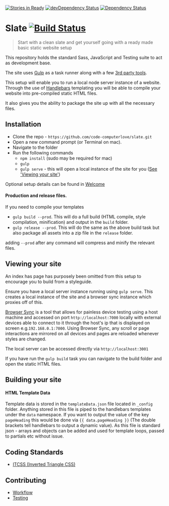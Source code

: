 [![Stories in Ready](https://badge.waffle.io/code-computerlove/slate.svg?label=ready&title=Ready)](http://waffle.io/code-computerlove/slate)
[![devDependency Status](https://david-dm.org/code-computerlove/slate/dev-status.svg)](https://david-dm.org/code-computerlove/slate#info=devDependencies)
[![Dependency Status](https://david-dm.org/code-computerlove/slate.svg)](https://david-dm.org/code-computerlove/slate)

# Slate [![Build Status](https://travis-ci.org/code-computerlove/slate.svg?branch=master)](https://travis-ci.org/code-computerlove/slate)

> Start with a clean slate and get yourself going with a ready made basic static website setup

This repository holds the standard Sass, JavaScript and Testing suite to act as development base.

The site uses [Gulp](http://gulpjs.com) as a task runner along with a few [3rd party tools](docs/3rd-party-plugins.md).

This setup will enable you to run a local node server instance of a website. Through the use of [Handlebars](http://handlebarsjs.com) templating you will be able to compile your website into pre-compiled static HTML files.

It also gives you the ability to package the site up with all the necessary files.

## Installation

* Clone the repo - `https://github.com/code-computerlove/slate.git`
* Open a new command prompt (or Terminal on mac).
* Navigate to the folder
* Run the following commands
    * `npm install` (sudo may be required for mac)
    * `gulp`
    * `gulp serve` - this will open a local instance of the site for you ([See 'Viewing your site'](#viewing-your-site))

Optional setup details can be found in [Welcome](docs/welcome.md)

#### Production and release files.

If you need to compile your templates

* `gulp build --prod`. This will do a full build (HTML compile, style compilation, minification) and output in the `build` folder.
* `gulp release --prod`. This will do the same as the above build task but also package all assets into a zip file in the `release` folder.

adding `--prod` after any command will compress and minify the relevant files.

## Viewing your site

An index has page has purposely been omitted from this setup to encourage you to build from a styleguide.

Ensure you have a local server instance running using `gulp serve`. This creates a local instance of the site and a browser sync instance which proxies off of this.

[Browser Sync](http://www.browsersync.io/) is a tool that allows for painless device testing using a host machine and accessed on port `http://localhost:7000` locally with external devices able to connect to it through the host's ip that is displayed on screen e.g.`192.168.0.1:7000`. Using Browser Sync, any scroll or page interactions are mirrored on all devices and pages are reloaded whenever styles are changed.

The local server can be accessed directly via `http://localhost:3001`

If you have run the `gulp build` task you can navigate to the build folder and open the static HTML files.

## Building your site

#### HTML Template Data

Template data is stored in the `templateData.json` file located in `_config` folder. Anything stored in this file is piped to the handlebars templates under the `data` namespace. If you want to output the value of the key `pageHeading` this would be done via `{{ data.pageHeading }}` (The double brackets tell handlebars to output a dynamic value). As this file is standard json - arrays and objects can be added and used for template loops, passed to partials etc without issue.

## Coding Standards

* [ITCSS (Inverted Triangle CSS)](https://speakerdeck.com/dafed/managing-css-projects-with-itcss)

## Contributing

* [Workflow](docs/contributing/workflow.md)
* [Testing](docs/contributing/testing.md)
